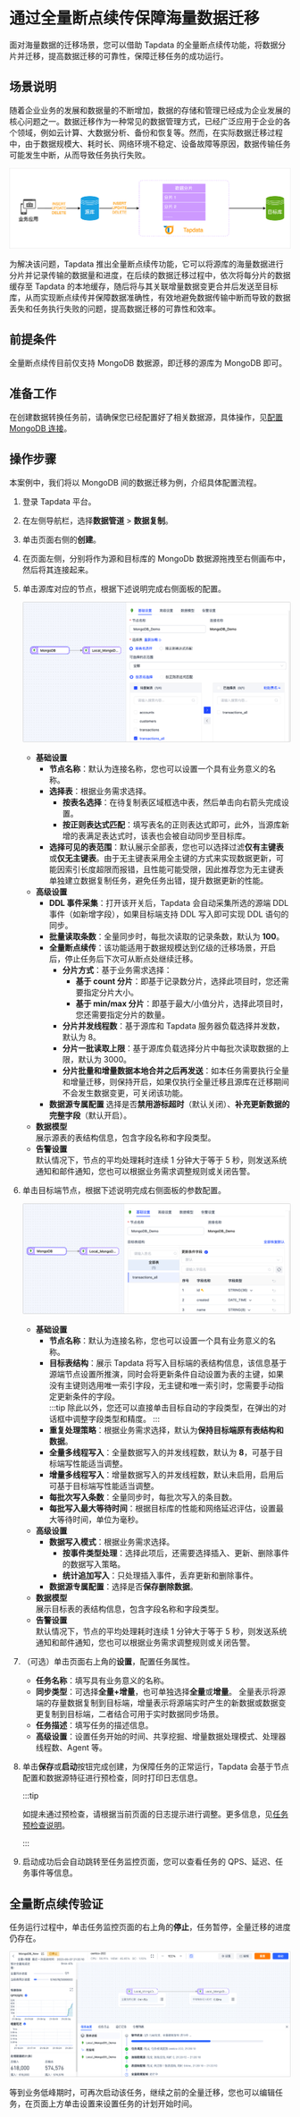 # 通过全量断点续传保障海量数据迁移

面对海量数据的迁移场景，您可以借助 Tapdata 的全量断点续传功能，将数据分片并迁移，提高数据迁移的可靠性，保障迁移任务的成功运行。

## 场景说明

随着企业业务的发展和数据量的不断增加，数据的存储和管理已经成为企业发展的核心问题之一。数据迁移作为一种常见的数据管理方式，已经广泛应用于企业的各个领域，例如云计算、大数据分析、备份和恢复等。然而，在实际数据迁移过程中，由于数据规模大、耗时长、网络环境不稳定、设备故障等原因，数据传输任务可能发生中断，从而导致任务执行失败。

![全量断点续传](../images/full_breakpoint_arch.png)

为解决该问题，Tapdata 推出全量断点续传功能，它可以将源库的海量数据进行分片并记录传输的数据量和进度，在后续的数据迁移过程中，依次将每分片的数据缓存至 Tapdata 的本地缓存，随后将与其关联增量数据变更合并后发送至目标库，从而实现断点续传并保障数据准确性，有效地避免数据传输中断而导致的数据丢失和任务执行失败的问题，提高数据迁移的可靠性和效率。

## 前提条件

全量断点续传目前仅支持 MongoDB 数据源，即迁移的源库为 MongoDB 即可。

## 准备工作

在创建数据转换任务前，请确保您已经配置好了相关数据源，具体操作，见[配置 MongoDB 连接](../user-guide/connect-database/certified/connect-mongodb.md)。

## 操作步骤

本案例中，我们将以  MongoDB 间的数据迁移为例，介绍具体配置流程。

1. 登录 Tapdata 平台。

2. 在左侧导航栏，选择**数据管道** > **数据复制**。

3. 单击页面右侧的**创建**。

4. 在页面左侧，分别将作为源和目标库的 MongoDb 数据源拖拽至右侧画布中，然后将其连接起来。

5. 单击源库对应的节点，根据下述说明完成右侧面板的配置。

   ![节点基础设置](../images/mongodb_to_mongodb_source_basic_settings.png)

   * **基础设置**
     * **节点名称**：默认为连接名称，您也可以设置一个具有业务意义的名称。
     * **选择表**：根据业务需求选择。
       * **按表名选择**：在待复制表区域框选中表，然后单击向右箭头完成设置。
       * **按正则表达式匹配**：填写表名的正则表达式即可，此外，当源库新增的表满足表达式时，该表也会被自动同步至目标库。
     * **选择可见的表范围**：默认展示全部表，您也可以选择过滤**仅有主键表**或**仅无主键表**。由于无主键表采用全主键的方式来实现数据更新，可能因索引长度超限而报错，且性能可能受限，因此推荐您为无主键表单独建立数据复制任务，避免任务出错，提升数据更新的性能。
   * **高级设置**
     * **DDL 事件采集**：打开该开关后，Tapdata 会自动采集所选的源端 DDL 事件（如新增字段），如果目标端支持 DDL 写入即可实现 DDL 语句的同步。
     * **批量读取条数**：全量同步时，每批次读取的记录条数，默认为 **100**。
     * **全量断点续传**：该功能适用于数据规模达到亿级的迁移场景，开启后，停止任务后下次可从断点处继续迁移。
       * **分片方式**：基于业务需求选择：
         * **基于 count 分片**：即基于记录数分片，选择此项目时，您还需要指定分片大小。
         * **基于 min/max 分片**：即基于最大/小值分片，选择此项目时，您还需要指定分片的数量。
       * **分片并发线程数**：基于源库和 Tapdata 服务器负载选择并发数，默认为 8。
       * **分片一批读取上限**：基于源库负载选择分片中每批次读取数据的上限，默认为 3000。
       * **分片批量和增量数据本地合并之后再发送**：如本任务需要执行全量和增量迁移，则保持开启，如果仅执行全量迁移且源库在迁移期间不会发生数据变更，可关闭该功能。
     * **数据源专属配置**
       选择是否**禁用游标超时**（默认关闭）、**补充更新数据的完整字段**（默认开启）。
   * **数据模型**   
       展示源表的表结构信息，包含字段名称和字段类型。   
   * **告警设置**   
       默认情况下，节点的平均处理耗时连续 1 分钟大于等于 5 秒，则发送系统通知和邮件通知，您也可以根据业务需求调整规则或关闭告警。
   
6. 单击目标端节点，根据下述说明完成右侧面板的参数配置。

   ![基础设置](../images/mongodb_target_basic_settings.png)

   * **基础设置**
     * **节点名称**：默认为连接名称，您也可以设置一个具有业务意义的名称。     
     * **目标表结构**：展示 Tapdata 将写入目标端的表结构信息，该信息基于源端节点设置所推演，同时会将更新条件自动设置为表的主键，如果没有主键则选用唯一索引字段，无主键和唯一索引时，您需要手动指定更新条件的字段。     
       :::tip
       除此以外，您还可以直接单击目标自动的字段类型，在弹出的对话框中调整字段类型和精度。
       :::
     * **重复处理策略**：根据业务需求选择，默认为**保持目标端原有表结构和数据**。 
     * **全量多线程写入**：全量数据写入的并发线程数，默认为 **8**，可基于目标端写性能适当调整。     
     * **增量多线程写入**：增量数据写入的并发线程数，默认未启用，启用后可基于目标端写性能适当调整。     
     * **每批次写入条数**：全量同步时，每批次写入的条目数。     
     * **每批写入最大等待时间**：根据目标库的性能和网络延迟评估，设置最大等待时间，单位为毫秒。     
   * **高级设置**
     * **数据写入模式**：根据业务需求选择。
       * **按事件类型处理**：选择此项后，还需要选择插入、更新、删除事件的数据写入策略。
       * **统计追加写入**：只处理插入事件，丢弃更新和删除事件。
     * **数据源专属配置**：选择是否**保存删除数据**。     
   * **数据模型**   
     展示目标表的表结构信息，包含字段名称和字段类型。     
   * **告警设置**   
     默认情况下，节点的平均处理耗时连续 1 分钟大于等于 5 秒，则发送系统通知和邮件通知，您也可以根据业务需求调整规则或关闭告警。

7. （可选）单击页面右上角的**设置**，配置任务属性。

   * **任务名称**：填写具有业务意义的名称。
   * **同步类型**：可选择**全量+增量**，也可单独选择**全量**或**增量**。
     全量表示将源端的存量数据复制到目标端，增量表示将源端实时产生的新数据或数据变更复制到目标端，二者结合可用于实时数据同步场景。
   * **任务描述**：填写任务的描述信息。
   * **高级设置**：设置任务开始的时间、共享挖掘、增量数据处理模式、处理器线程数、Agent 等。

8. 单击**保存**或**启动**按钮完成创建，为保障任务的正常运行，Tapdata 会基于节点配置和数据源特征进行预检查，同时打印日志信息。

   :::tip

   如提未通过预检查，请根据当前页面的日志提示进行调整。更多信息，见[任务预检查说明](../user-guide/data-pipeline/pre-check.md)。

   :::

9. 启动成功后会自动跳转至任务监控页面，您可以查看任务的 QPS、延迟、任务事件等信息。




## 全量断点续传验证

任务运行过程中，单击任务监控页面的右上角的**停止**，任务暂停，全量迁移的进度仍存在。

![停止任务](../images/stop_mongodb_task.png)

等到业务低峰期时，可再次启动该任务，继续之前的全量迁移，您也可以编辑任务，在页面上方单击设置来设置任务的计划开始时间。



​      

